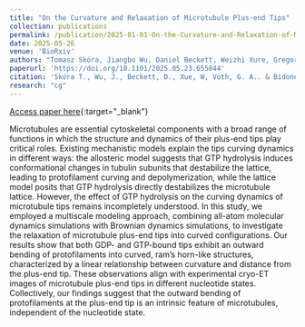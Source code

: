 ```yaml
---
title: "On the Curvature and Relaxation of Microtubule Plus-end Tips"
collection: publications
permalink: /publication/2025-01-01-On-the-Curvature-and-Relaxation-of-Microtubule-Plus-end-Tips
date: 2025-05-26
venue: 'BioRxiv'
authors: "Tomasz Skóra, Jiangbo Wu, Daniel Beckett, Weizhi Xure, Gregory A. Voth, Tamara C. Bidone"
paperurl: 'https://doi.org/10.1101/2025.05.23.655844'
citation: 'Skóra T., Wu, J., Beckett, D., Xue, W, Voth, G. A.. & Bidone, T. C. On the Curvature and Relaxation of Microtubule Plus-end Tips. BioRxiv (2025)'
research: "cg"
---
```

[Access paper here](https://doi.org/10.1101/2025.05.23.655844){:target="_blank"}

Microtubules are essential cytoskeletal components with a broad range of functions in which the structure and dynamics of their plus-end tips play critical roles. Existing mechanistic models explain the tips curving dynamics in different ways: the allosteric model suggests that GTP hydrolysis induces conformational changes in tubulin subunits that destabilize the lattice, leading to protofilament curving and depolymerization, while the lattice model posits that GTP hydrolysis directly destabilizes the microtubule lattice. However, the effect of GTP hydrolysis on the curving dynamics of microtubule tips remains incompletely understood. In this study, we employed a multiscale modeling approach, combining all-atom molecular dynamics simulations with Brownian dynamics simulations, to investigate the relaxation of microtubule plus-end tips into curved configurations. Our results show that both GDP- and GTP-bound tips exhibit an outward bending of protofilaments into curved, ram’s horn-like structures, characterized by a linear relationship between curvature and distance from the plus-end tip. These observations align with experimental cryo-ET images of microtubule plus-end tips in different nucleotide states. Collectively, our findings suggest that the outward bending of protofilaments at the plus-end tip is an intrinsic feature of microtubules, independent of the nucleotide state.